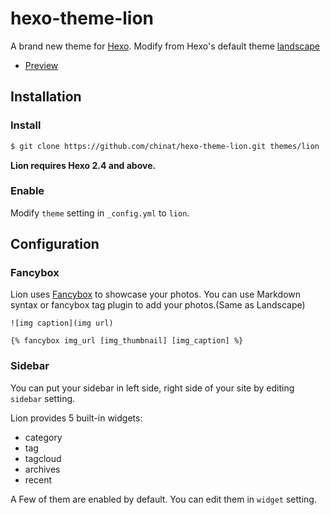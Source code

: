 # hexo-theme-lion

A brand new theme for [Hexo]. Modify from Hexo's default theme [landscape](https://github.com/tommy351/hexo-theme-landscape.git)

- [Preview](http://chideat.info)

## Installation

### Install

``` bash
$ git clone https://github.com/chinat/hexo-theme-lion.git themes/lion
```

**Lion requires Hexo 2.4 and above.**

### Enable

Modify `theme` setting in `_config.yml` to `lion`.

## Configuration

### Fancybox

Lion uses [Fancybox] to showcase your photos. You can use Markdown syntax or fancybox tag plugin to add your photos.(Same as Landscape)

```
![img caption](img url)

{% fancybox img_url [img_thumbnail] [img_caption] %}
```

### Sidebar

You can put your sidebar in left side, right side of your site by editing `sidebar` setting.

Lion provides 5 built-in widgets:

- category
- tag
- tagcloud
- archives
- recent

A Few of them are enabled by default. You can edit them in `widget` setting.

[Hexo]: http://zespia.tw/hexo/
[Fancybox]: http://fancyapps.com/fancybox/
[Font Awesome]: http://fontawesome.io/
[Grunt]: http://gruntjs.com/
